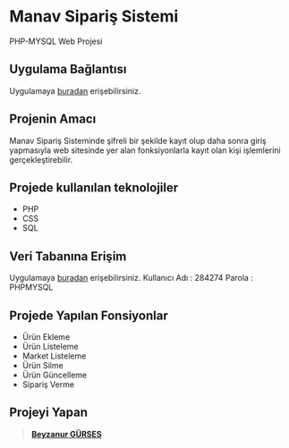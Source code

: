 # Manav Sipariş Sistemi
  PHP-MYSQL Web Projesi

## Uygulama Bağlantısı
  Uygulamaya [buradan](http://beyzanurgurses.eu5.org/) erişebilirsiniz.

## Projenin Amacı
Manav Sipariş Sisteminde şifreli bir şekilde kayıt olup daha sonra giriş yapmasıyla web sitesinde yer alan fonksiyonlarla kayıt olan kişi işlemlerini gerçekleştirebilir.
    
## Projede kullanılan teknolojiler
 - PHP
 - CSS
 - SQL 
## Veri Tabanına Erişim
   Uygulamaya [buradan](http://beyzanurgurses.eu5.org/pma/index.php) erişebilirsiniz.
   Kullanıcı Adı : 284274
   Parola : PHPMYSQL
 
## Projede  Yapılan Fonsiyonlar
- Ürün Ekleme
- Ürün Listeleme
- Market Listeleme
- Ürün Silme
- Ürün Güncelleme
- Sipariş Verme
 
     
## Projeyi Yapan
>**[Beyzanur GÜRSES](https://github.com/BEYZANURGURSES1036)**
